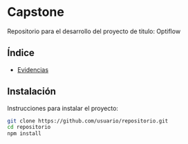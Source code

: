 # Capstone

Repositorio para el desarrollo del proyecto de titulo: Optiflow

## Índice

- [Evidencias]('https://github.com/ze3ck/capstone/tree/evidencias')

## Instalación

Instrucciones para instalar el proyecto:

```bash
git clone https://github.com/usuario/repositorio.git
cd repositorio
npm install
```
